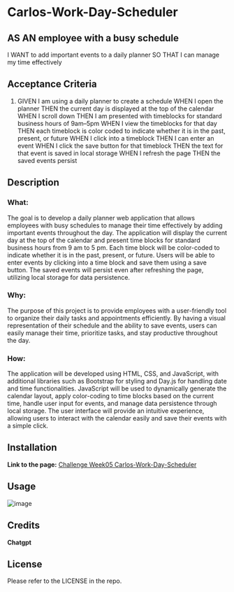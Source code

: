 # Carlos-Work-Day-Scheduler
## AS AN employee with a busy schedule
I WANT to add important events to a daily planner
SO THAT I can manage my time effectively

## Acceptance Criteria

1. GIVEN I am using a daily planner to create a schedule
WHEN I open the planner
THEN the current day is displayed at the top of the calendar
WHEN I scroll down
THEN I am presented with timeblocks for standard business hours of 9am&ndash;5pm
WHEN I view the timeblocks for that day
THEN each timeblock is color coded to indicate whether it is in the past, present, or future
WHEN I click into a timeblock
THEN I can enter an event
WHEN I click the save button for that timeblock
THEN the text for that event is saved in local storage
WHEN I refresh the page
THEN the saved events persist


## Description


### What:
The goal is to develop a daily planner web application that allows employees with busy schedules to manage their time effectively by adding important events throughout the day. The application will display the current day at the top of the calendar and present time blocks for standard business hours from 9 am to 5 pm. Each time block will be color-coded to indicate whether it is in the past, present, or future. Users will be able to enter events by clicking into a time block and save them using a save button. The saved events will persist even after refreshing the page, utilizing local storage for data persistence.

### Why:
The purpose of this project is to provide employees with a user-friendly tool to organize their daily tasks and appointments efficiently. By having a visual representation of their schedule and the ability to save events, users can easily manage their time, prioritize tasks, and stay productive throughout the day.

### How:
The application will be developed using HTML, CSS, and JavaScript, with additional libraries such as Bootstrap for styling and Day.js for handling date and time functionalities. JavaScript will be used to dynamically generate the calendar layout, apply color-coding to time blocks based on the current time, handle user input for events, and manage data persistence through local storage. The user interface will provide an intuitive experience, allowing users to interact with the calendar easily and save their events with a simple click.


## Installation
**Link to the page:** [Challenge Week05 Carlos-Work-Day-Scheduler](![image](https://github.com/carlosamorales/Carlos-Work-Day-Scheduler/assets/7796766/93036d1f-b3c5-448e-8904-bbdac2762d7e))


## Usage


![image](https://github.com/carlosamorales/Carlos-Work-Day-Scheduler/assets/7796766/93036d1f-b3c5-448e-8904-bbdac2762d7e)



## Credits

**Chatgpt**

## License
Please refer to the LICENSE in the repo.
